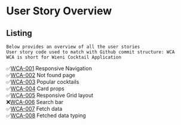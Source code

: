 # User Story Overview

## Listing

```
Below provides an overview of all the user stories
User story code used to match with Github commit structure: WCA
WCA is short for Wieni Cocktail Application
```

:white_check_mark:[WCA-001](./navigation.md) Responsive Navigation<br>
:white_check_mark:[WCA-002](./not-found.md) Not found page<br>
:white_check_mark:[WCA-003](./popular.md) Popular cocktails<br>
:white_check_mark:[WCA-004](./props.md) Card props<br>
:white_check_mark:[WCA-005](./responsive-grid.md) Responsive Grid layout<br>
:x:[WCA-006](./search.md) Search bar<br>
:white_check_mark:[WCA-007](./server-side-fetch.md) Fetch data<br>
:white_check_mark:[WCA-008](./types.md) Fetched data typing<br>
